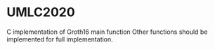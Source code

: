 # UMLC2020
C implementation of Groth16 main function
Other functions should be implemented for full implementation.
